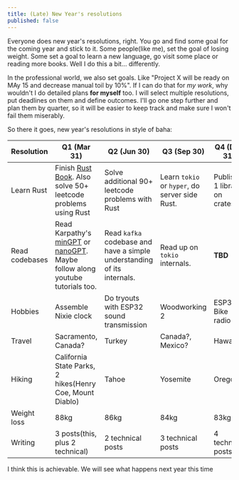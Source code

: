 ```yaml
---
title: (Late) New Year's resolutions
published: false
---
```


Everyone does new year's resolutions, right. You go and find some goal for the coming year and stick to it. Some people(like me), set the goal of losing weight. Some set a goal to learn a new language, go visit some place or reading more books. Well I do this a bit... differently.

In the professional world, we also set goals. Like "Project X will be ready on MAy 15 and decrease manual toil by 10%". If I can do that for _my work_, why wouldn't I do detailed plans **for myself** too. I will select multiple resolutions, put deadlines on them and define outcomes. I'll go one step further and plan them by quarter, so it will be easier to keep track and make sure I won't fail them miserably.

So there it goes, new year's resolutions in style of baha:

| Resolution |           Q1 (Mar 31)        |           Q2 (Jun 30)         |           Q3 (Sep 30)         |                Q4 (Dec 31)         |
|------------|----------------------|----------------------|----------------------|--------------------------|
| Learn Rust |Finish [Rust Book](https://doc.rust-lang.org/book/). Also solve 50+ leetcode problems using Rust |  Solve additional 90+ leetcode problems with Rust | Learn `tokio` or `hyper`, do server side Rust. | Publish 1 library on crates.io | - |
| Read codebases | Read Karpathy's [minGPT](https://github.com/karpathy/minGPT) or [nanoGPT](https://github.com/karpathy/nanoGPT). Maybe follow along youtube tutorials too. | Read `kafka` codebase and have a simple understanding of its internals. | Read up on `tokio` internals. | **TBD** |
| Hobbies | Assemble Nixie clock | Do tryouts with ESP32 sound transmission | Woodworking 2 | ESP32 Bike radio |
| Travel | Sacramento, Canada? | Turkey | Canada?, Mexico? | Hawaii |
| Hiking | California State Parks, 2 hikes(Henry Coe, Mount Diablo) | Tahoe | Yosemite | Oregon |
| Weight loss | 88kg | 86kg | 84kg | 83kg |
| Writing | 3 posts(this, plus 2 technical) | 2 technical posts | 3 technical posts | 4 technical posts |

I think this is achievable. We will see what happens next year this time